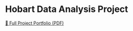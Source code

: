 # Hobart Data Analysis Project

[📄 Full Project Portfolio (PDF)](./Hobart_Basketball_Data_Analysis_Portfolio.pdf)


